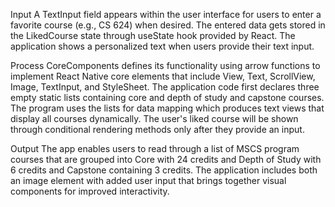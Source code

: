 Input
A TextInput field appears within the user interface for users to enter a favorite course (e.g., CS 624) when desired. The entered data gets stored in the LikedCourse state through useState hook provided by React. The application shows a personalized text when users provide their text input.

Process
CoreComponents defines its functionality using arrow functions to implement React Native core elements that include View, Text, ScrollView, Image, TextInput, and StyleSheet. The application code first declares three empty static lists containing core and depth of study and capstone courses. The program uses the lists for data mapping which produces text views that display all courses dynamically. The user's liked course will be shown through conditional rendering methods only after they provide an input.

Output
The app enables users to read through a list of MSCS program courses that are grouped into Core with 24 credits and Depth of Study with 6 credits and Capstone containing 3 credits. The application includes both an image element with added user input that brings together visual components for improved interactivity.